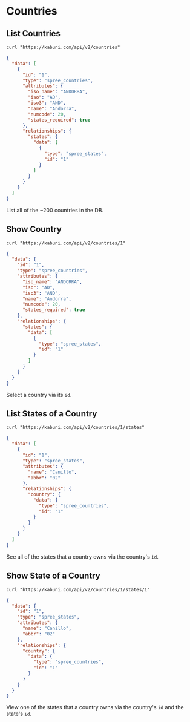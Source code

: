 # Countries

## List Countries

```shell
curl "https://kabuni.com/api/v2/countries"
```

```json
{
  "data": [
    {
      "id": "1",
      "type": "spree_countries",
      "attributes": {
        "iso_name": "ANDORRA",
        "iso": "AD",
        "iso3": "AND",
        "name": "Andorra",
        "numcode": 20,
        "states_required": true
      },
      "relationships": {
        "states": {
          "data": [
            {
              "type": "spree_states",
              "id": "1"
            }
          ]
        }
      }
    }
  ]
}
```

List all of the ~200 countries in the DB.

## Show Country

```shell
curl "https://kabuni.com/api/v2/countries/1"
```

```json
{
  "data": {
    "id": "1",
    "type": "spree_countries",
    "attributes": {
      "iso_name": "ANDORRA",
      "iso": "AD",
      "iso3": "AND",
      "name": "Andorra",
      "numcode": 20,
      "states_required": true
    },
    "relationships": {
      "states": {
        "data": [
          {
            "type": "spree_states",
            "id": "1"
          }
        ]
      }
    }
  }
}
```

Select a country via its `id`.

## List States of a Country

```shell
curl "https://kabuni.com/api/v2/countries/1/states"
```

```json
{
  "data": [
    {
      "id": "1",
      "type": "spree_states",
      "attributes": {
        "name": "Canillo",
        "abbr": "02"
      },
      "relationships": {
        "country": {
          "data": {
            "type": "spree_countries",
            "id": "1"
          }
        }
      }
    }
  ]
}
```

See all of the states that a country owns via the country's `id`.

## Show State of a Country

```shell
curl "https://kabuni.com/api/v2/countries/1/states/1"
```

```json
{
  "data": {
    "id": "1",
    "type": "spree_states",
    "attributes": {
      "name": "Canillo",
      "abbr": "02"
    },
    "relationships": {
      "country": {
        "data": {
          "type": "spree_countries",
          "id": "1"
        }
      }
    }
  }
}
```

View one of the states that a country owns via the country's `id` and the state's `id`.
